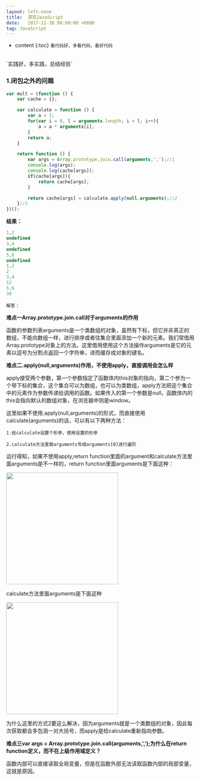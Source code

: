 ```yaml
---
layout: left-none
title:  深究JavaScript
date:   2017-11-30 00:00:00 +0800
tag: JavaScript
---
```

* content
{:toc}
`看代码好，多看代码，看好代码`
<br/>
`实践好，多实践，总结经验`
<!-- more -->

### 1.闭包之外的问题

```js
var mult = (function () {
    var cache = {};

    var calculate = function () {
        var a = 1;
        for(var i = 0, l = arguments.length; i < l; i++){
            a = a * arguments[i];
        }
        return a;
    }

    return function () {
        var args = Array.prototype.join.call(arguments,',');//1
        console.log(args);
        console.log(cache[args]);
        if(cache[args]){
            return cache[args];
        }

        return cache[args] = calculate.apply(null,arguments);//2
    }//3
})();
```

**结果：**

```js
1,2
undefined
3,4
undefined
5,6
undefined
1,2
2
3,4
12
5,6
30
```

`解答：`

**难点一Array.prototype.join.call对于arguments的作用**

函数的参数列表arguments是一个类数组的对象，虽然有下标，但它并非真正的数组，不能向数组一样，进行排序或者往集合里面添加一个新的元素。我们常借用Array.prototype对象上的方法。这里借用使用这个方法操作arguments是它的元素以逗号为分割点返回一个字符串，进而缓存成对象的键名。

**难点二.apply(null,arguments)作用，不使用apply，直接调用会怎么样**

apply接受两个参数，第一个参数指定了函数体内this对象的指向，第二个参为一个带下标的集合，这个集合可以为数组，也可以为类数组，apply方法把这个集合中的元素作为参数传递给调用的函数。如果传入的第一个参数是null，函数体内的this会指向默认的数组对象，在浏览器中则是window。

这里如果不使用.apply(null,arguments)的形式，而直接使用calculate(arguments)的话，可以有以下两种方法：

```
1.给calculate设置个形参，使用设置的形参

2.calculate方法里面arguments写成arguments[0]进行遍历
```

运行得知，如果不使用apply,return function里面的argument和calculate方法里面arguments是不一样的，return function里面arguments是下面这种：

<img src="{{ '/styles/images/javascript/03.jpg' | prepend: site.baseurl }}" alt="" width="300" />

calculate方法里面arguments是下面这种

<img src="{{ '/styles/images/javascript/04.jpg' | prepend: site.baseurl }}" alt="" width="300" />


为什么这里的方式2要这么解决，因为arguments就是一个类数组的对象，因此每次获取都会多包涵一对大括号，而apply是给calculate重新指向参数。


**难点三var args = Array.prototype.join.call(arguments,',');为什么在return function定义，而不在上级作用域定义？**

函数内部可以直接读取全局变量，但是在函数外部无法读取函数内部的局部变量，这就是原因。
